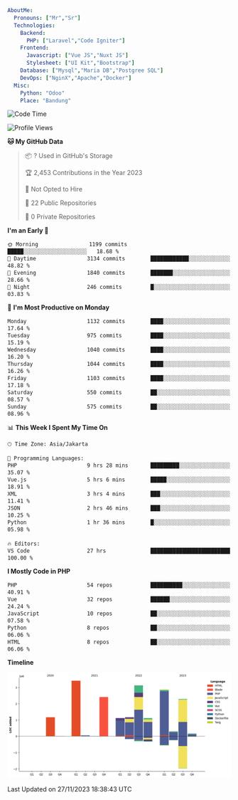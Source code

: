```yaml
AboutMe:
  Pronouns: ["Mr","Sr"]
  Technologies:
    Backend:
      PHP: ["Laravel","Code Igniter"]
    Frontend:
      Javascript: ["Vue JS","Nuxt JS"]
      Stylesheet: ["UI Kit","Bootstrap"]
    Database: ["Mysql","Maria DB","Postgree SQL"]
    DevOps: ["NginX","Apache","Docker"]
  Misc:
    Python: "Odoo"
    Place: "Bandung"
```

<!--START_SECTION:waka-->
![Code Time](http://img.shields.io/badge/Code%20Time-858%20hrs%207%20mins-blue)

![Profile Views](http://img.shields.io/badge/Profile%20Views-0-blue)

**🐱 My GitHub Data** 

> 📦 ? Used in GitHub's Storage 
 > 
> 🏆 2,453 Contributions in the Year 2023
 > 
> 🚫 Not Opted to Hire
 > 
> 📜 22 Public Repositories 
 > 
> 🔑 0 Private Repositories 
 > 
**I'm an Early 🐤** 

```text
🌞 Morning                1199 commits        █████░░░░░░░░░░░░░░░░░░░░   18.68 % 
🌆 Daytime                3134 commits        ████████████░░░░░░░░░░░░░   48.82 % 
🌃 Evening                1840 commits        ███████░░░░░░░░░░░░░░░░░░   28.66 % 
🌙 Night                  246 commits         █░░░░░░░░░░░░░░░░░░░░░░░░   03.83 % 
```
📅 **I'm Most Productive on Monday** 

```text
Monday                   1132 commits        ████░░░░░░░░░░░░░░░░░░░░░   17.64 % 
Tuesday                  975 commits         ████░░░░░░░░░░░░░░░░░░░░░   15.19 % 
Wednesday                1040 commits        ████░░░░░░░░░░░░░░░░░░░░░   16.20 % 
Thursday                 1044 commits        ████░░░░░░░░░░░░░░░░░░░░░   16.26 % 
Friday                   1103 commits        ████░░░░░░░░░░░░░░░░░░░░░   17.18 % 
Saturday                 550 commits         ██░░░░░░░░░░░░░░░░░░░░░░░   08.57 % 
Sunday                   575 commits         ██░░░░░░░░░░░░░░░░░░░░░░░   08.96 % 
```


📊 **This Week I Spent My Time On** 

```text
🕑︎ Time Zone: Asia/Jakarta

💬 Programming Languages: 
PHP                      9 hrs 28 mins       █████████░░░░░░░░░░░░░░░░   35.07 % 
Vue.js                   5 hrs 6 mins        █████░░░░░░░░░░░░░░░░░░░░   18.91 % 
XML                      3 hrs 4 mins        ███░░░░░░░░░░░░░░░░░░░░░░   11.41 % 
JSON                     2 hrs 46 mins       ███░░░░░░░░░░░░░░░░░░░░░░   10.25 % 
Python                   1 hr 36 mins        █░░░░░░░░░░░░░░░░░░░░░░░░   05.98 % 

🔥 Editors: 
VS Code                  27 hrs              █████████████████████████   100.00 % 
```

**I Mostly Code in PHP** 

```text
PHP                      54 repos            ██████████░░░░░░░░░░░░░░░   40.91 % 
Vue                      32 repos            ██████░░░░░░░░░░░░░░░░░░░   24.24 % 
JavaScript               10 repos            ██░░░░░░░░░░░░░░░░░░░░░░░   07.58 % 
Python                   8 repos             ██░░░░░░░░░░░░░░░░░░░░░░░   06.06 % 
HTML                     8 repos             ██░░░░░░░░░░░░░░░░░░░░░░░   06.06 % 
```



**Timeline**

![Lines of Code chart](https://raw.githubusercontent.com/vheins/vheins/main/assets/bar_graph.png)


 Last Updated on 27/11/2023 18:38:43 UTC
<!--END_SECTION:waka-->
